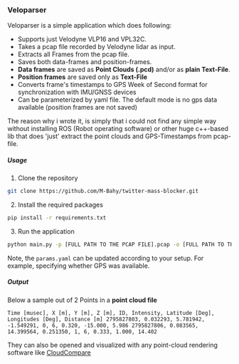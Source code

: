 ### Veloparser

Veloparser is a simple application which does following:

- Supports just Velodyne VLP16 and VPL32C.
- Takes a pcap file recorded by Velodyne lidar as input.
- Extracts all Frames from the pcap file.
- Saves both data-frames and position-frames.
- **Data frames** are saved as **Point Clouds (.pcd)** and/or as **plain Text-File**.
- **Position frames** are saved only as **Text-File**
- Converts frame's timestamps to GPS Week of Second format for synchronization with IMU/GNSS devices
- Can be parameterized by yaml file. The default mode is no gps data available (position frames are not saved)

The reason why i wrote it, is simply that i could not find any simple way without installing ROS (Robot operating software)
or other huge c++-based lib that does 'just' extract the point clouds and GPS-Timestamps from pcap-file.

##### Usage

1. Clone the repository

```bash
git clone https://github.com/M-Bahy/twitter-mass-blocker.git
```

2. Install the required packages

```bash
pip install -r requirements.txt
```

3. Run the application

```bash
python main.py -p [FULL PATH TO THE PCAP FILE].pcap -o [FULL PATH TO THE OUTPUT FOLDER] -c params.yaml
```

Note, the `params.yaml` can be updated according to your setup. For example, specifying whether GPS was available.

##### Output

Below a sample out of 2 Points in a **point cloud file**

`Time [musec], X [m], Y [m], Z [m], ID, Intensity, Latitude [Deg], Longitudes [Deg], Distance [m]
2795827803, 0.032293, 5.781942, -1.549291, 0, 6, 0.320, -15.000, 5.986
2795827806, 0.083565, 14.399564, 0.251350, 1, 6, 0.333, 1.000, 14.402`

They can also be opened and visualized with any point-cloud rendering software like [CloudCompare](https://www.danielgm.net/cc/)
